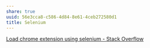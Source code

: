 ```yaml
---
share: true
uuid: 56e3cca8-c586-4d84-8e61-4ceb272580d1
title: Selenium
---
```

[Load chrome extension using selenium - Stack Overflow](https://stackoverflow.com/questions/34222412/load-chrome-extension-using-selenium)